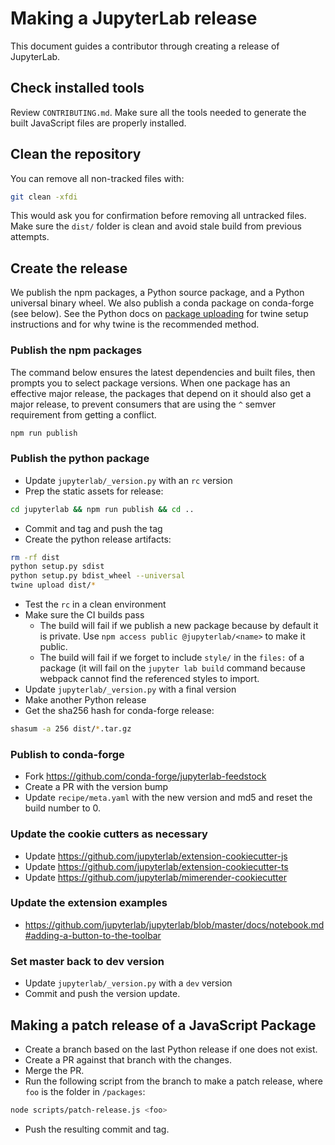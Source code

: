 
# Making a JupyterLab release

This document guides a contributor through creating a release of JupyterLab.

## Check installed tools

Review ``CONTRIBUTING.md``. Make sure all the tools needed to generate the
built JavaScript files are properly installed.

## Clean the repository

You can remove all non-tracked files with:

```bash
git clean -xfdi
```

This would ask you for confirmation before removing all untracked files. Make
sure the ``dist/`` folder is clean and avoid stale build from
previous attempts.

## Create the release

We publish the npm packages, a Python source package, and a Python universal binary wheel.  We also publish a conda package on conda-forge (see below).
See the Python docs on [package uploading](https://packaging.python.org/guides/tool-recommendations/)
for twine setup instructions and for why twine is the recommended method.

### Publish the npm packages
The command below ensures the latest dependencies and built files,
then prompts you to select package versions.  When one package has an 
effective major release, the packages that depend on it should also get a 
major release, to prevent consumers that are using the `^` semver 
requirement from getting a conflict.

```bash
npm run publish
```

### Publish the python package

- Update `jupyterlab/_version.py` with an `rc` version
- Prep the static assets for release:

```bash
cd jupyterlab && npm run publish && cd ..
```

- Commit and tag and push the tag
- Create the python release artifacts:

```bash
rm -rf dist
python setup.py sdist
python setup.py bdist_wheel --universal
twine upload dist/*
```

- Test the `rc` in a clean environment 
- Make sure the CI builds pass
  - The build will fail if we publish a new package because by default it is
    private.  Use `npm access public @jupyterlab/<name>` to make it public.
  - The build will fail if we forget to include `style/` in the `files:`
    of a package (it will fail on the `jupyter lab build` command because
    webpack cannot find the referenced styles to import.
- Update `jupyterlab/_version.py` with a final version 
- Make another Python release
- Get the sha256 hash for conda-forge release:

```bash
shasum -a 256 dist/*.tar.gz
```

### Publish to conda-forge
- Fork https://github.com/conda-forge/jupyterlab-feedstock
- Create a PR with the version bump
- Update `recipe/meta.yaml` with the new version and md5 and reset the build number to 0.

### Update the cookie cutters as necessary
- Update https://github.com/jupyterlab/extension-cookiecutter-js
- Update https://github.com/jupyterlab/extension-cookiecutter-ts
- Update https://github.com/jupyterlab/mimerender-cookiecutter

### Update the extension examples
- https://github.com/jupyterlab/jupyterlab/blob/master/docs/notebook.md#adding-a-button-to-the-toolbar

### Set master back to dev version
- Update `jupyterlab/_version.py` with a `dev` version
- Commit and push the version update.


## Making a patch release of a JavaScript Package
- Create a branch based on the last Python release if one does not exist.
- Create a PR against that branch with the changes.
- Merge the PR.
- Run the following script from the branch to make a patch release, 
where `foo` is the folder in `/packages`:

```bash
node scripts/patch-release.js <foo>
```

- Push the resulting commit and tag.
